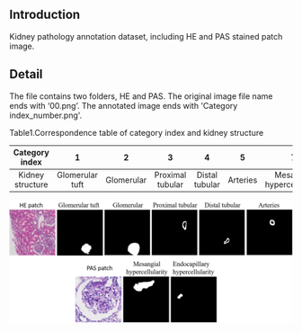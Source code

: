 ## Introduction

Kidney pathology annotation dataset, including HE and PAS stained patch image. 

## Detail

The file contains two folders, HE and PAS. The original image file name ends with ‘00.png’. The annotated image ends with 'Category index_number.png'.

Table1.Correspondence table of category index and kidney structure

|  Category index  |        1        |     2      |        3         |       4        |    5     |             7              |               8                |
| :--------------: | :-------------: | :--------: | :--------------: | :------------: | :------: | :------------------------: | :----------------------------: |
| Kidney structure | Glomerular tuft | Glomerular | Proximal tubular | Distal tubular | Arteries | Mesangial hypercellularity | Endocapillary hypercellularity |

![](Kidney_annotation.png)
 
